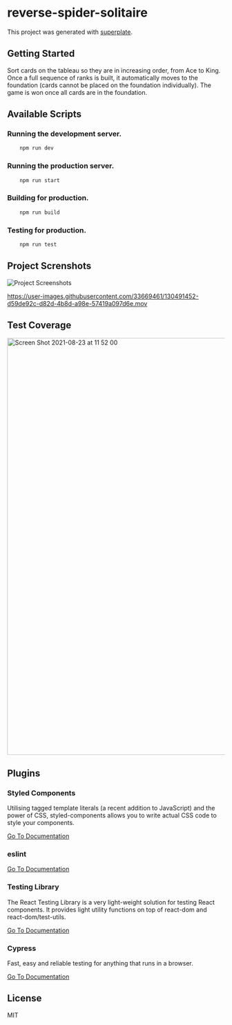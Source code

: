 # reverse-spider-solitaire


This project was generated with [superplate](https://github.com/pankod/superplate).

## Getting Started

Sort cards on the tableau so they are in increasing order, from Ace to King. Once a full sequence of ranks is built, it automatically moves to the foundation (cards cannot be placed on the foundation individually). The game is won once all cards are in the foundation.


## Available Scripts

### Running the development server.

```bash
    npm run dev
```

### Running the production server.

```bash
    npm run start
```

### Building for production.

```bash
    npm run build
```

### Testing for production.

```bash
    npm run test
```


## Project Screnshots

![Project Screenshots](https://user-images.githubusercontent.com/33669461/130489058-7650f9c6-92fc-4361-b90c-dc4c365c9817.png)

https://user-images.githubusercontent.com/33669461/130491452-d59de92c-d82d-4b8d-a98e-57419a097d6e.mov


## Test Coverage

<img width="964" alt="Screen Shot 2021-08-23 at 11 52 00" src="https://user-images.githubusercontent.com/33669461/130490409-2e26c7c5-aad4-4325-a8cb-2eade9f59c71.png">


## Plugins

### **Styled Components**

Utilising tagged template literals (a recent addition to JavaScript) and the power of CSS, styled-components allows you to write actual CSS code to style your components.

[Go To Documentation](https://styled-components.com/docs)


### **eslint**

[Go To Documentation]()


### **Testing Library**

The React Testing Library is a very light-weight solution for testing React components. It provides light utility functions on top of react-dom and react-dom/test-utils.

[Go To Documentation](https://testing-library.com/docs/)


### **Cypress**

Fast, easy and reliable testing for anything that runs in a browser.

[Go To Documentation](https://docs.cypress.io/guides/overview/why-cypress.html)



## License

MIT
